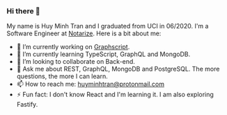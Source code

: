 ### Hi there 👋

<!--
**emmohac/emmohac** is a ✨ _special_ ✨ repository because its `README.md` (this file) appears on your GitHub profile.

Here are some ideas to get you started:

- 🔭 I’m currently working on ...
- 🌱 I’m currently learning ...
- 👯 I’m looking to collaborate on ...
- 🤔 I’m looking for help with ...
- 💬 Ask me about ...
- 📫 How to reach me: ...
- 😄 Pronouns: ...
- ⚡ Fun fact: ...
-->

My name is Huy Minh Tran and I graduated from UCI in 06/2020. I'm a Software Engineer at [Notarize](https://github.com/notarize). Here is a bit about me:

- 🔭 I’m currently working on [Graphscript](https://github.com/emmohac/graphscript).
- 🌱 I’m currently learning TypeScript, GraphQL and MongoDB.
- 👯 I’m looking to collaborate on Back-end.
- 💬 Ask me about REST, GraphQL, MongoDB and PostgreSQL. The more questions, the more I can learn.
- 📫 How to reach me: huyminhtran@protonmail.com
- ⚡ Fun fact: I don't know React and I'm learning it. I am also exploring Fastify.
